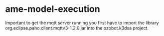 # ame-model-execution

Important to get the mqtt server running you first have to import the library org.eclipse.paho.client.mqttv3-1.2.0.jar into the ozobot.k3dsa project. 